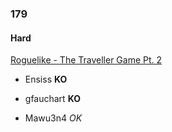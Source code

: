 ### 179

#### Hard

[Roguelike - The Traveller Game Pt. 2](http://www.reddit.com/r/dailyprogrammer/comments/2g7ucz/9122014_challenge_179_hard_traveller_game_part_2/)

* Ensiss **KO**

* gfauchart **KO**

* Mawu3n4 _OK_
